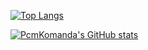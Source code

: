 [![Top Langs](https://github-readme-stats.vercel.app/api/top-langs/?username=PcmKomanda&layout=compact&theme=cobalt)](https://github.com/anuraghazra/github-readme-stats)

[![PcmKomanda's GitHub stats](https://github-readme-stats.vercel.app/api?username=PcmKomanda&count_private=true&show_icons=true&theme=cobalt)](https://github.com/anuraghazra/github-readme-stats)
